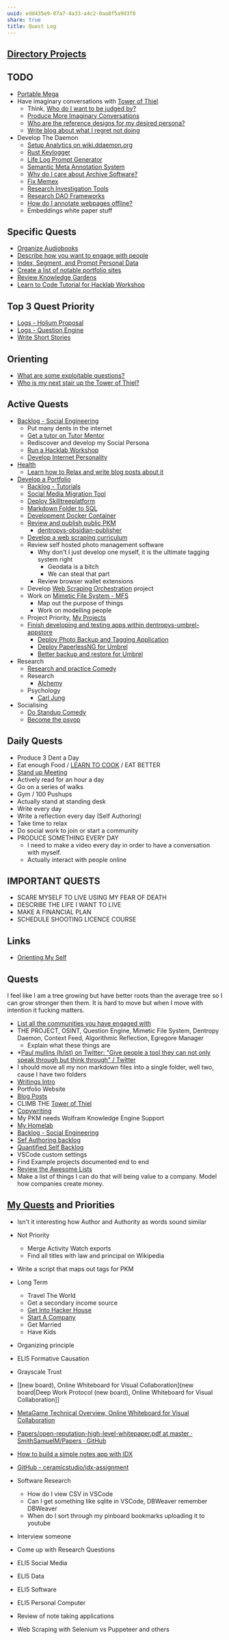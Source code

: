 ```yaml
---
uuid: edd435e9-87a7-4a33-a4c2-0aa8f5a9d3f8
share: true
title: Quest Log
---
```

## [Directory Projects](/undefined)

## TODO

* [Portable Mega](/undefined)
* Have imaginary conversations with [Tower of Thiel](/undefined)
	* Think, [Who do I want to be judged by?](/undefined)
	* [Produce More Imaginary Conversations](/undefined)
	* [Who are the reference designs for my desired persona?](/undefined)
	* [Write blog about what I regret not doing](/undefined)
* Develop The Daemon
	* [Setup Analytics on wiki.ddaemon.org](/undefined)
	* [Rust Keylogger](/undefined)
	* [Life Log Prompt Generator](/undefined)
	* [Semantic Meta Annotation System](/undefined)
	- [Why do I care about Archive Software?](/undefined)
	- [Fix Memex](/undefined)
	- [Research Investigation Tools](/undefined)
	- [Research DAO Frameworks](/undefined)
	- [How do I annotate webpages offline?](/undefined)
	- Embeddings white paper stuff

## Specific Quests

* [Organize Audiobooks](/undefined)
* [Describe how you want to engage with people](/undefined)
* [Index, Segment, and Prompt Personal Data](/undefined)
* [Create a list of notable portfolio sites](/undefined)
* [Review Knowledge Gardens](/undefined)
* [Learn to Code Tutorial for Hacklab Workshop](/undefined)

## Top 3 Quest Priority

* [Logs - Holium Proposal](/c80871f3-af43-45f8-a562-d84fdd046608)
* [Logs - Question Engine](/undefined)
* [Write Short Stories](/undefined)

## Orienting

* [What are some exploitable questions?](/undefined)
* [Who is my next stair up the Tower of Thiel?](/undefined)

## Active Quests

* [Backlog - Social Engineering](/undefined)
	* Put many dents in the internet
	* [Get a tutor on Tutor Mentor](/undefined)
	* Rediscover and develop my Social Persona
	* [Run a Hacklab Workshop](/undefined)
	* [Develop Internet Personality](/undefined)
* [Health](/undefined)
	* [Learn how to Relax and write blog posts about it](/undefined)
* [Develop a Portfolio](/undefined)
	* [Backlog - Tutorials](/31f7e81a-967e-41f4-872e-91d1571df726)
	* [Social Media Migration Tool](/undefined)
	* [Deploy Skilltreeplatform](/undefined)
	* [Markdown Folder to SQL](/undefined)
	* [Development Docker Container](/undefined)
	* [Review and publish public PKM](/undefined)
		* [dentropys-obsidian-publisher](/f43d858e-c32e-4d15-bfc4-456bb7f56ceb)
	* [Develop a web scraping curriculum](/undefined)
	* Review self hosted photo management software
		* Why don't I just develop one myself, it is the ultimate tagging system right
			* Geodata is a bitch
			* We can steal that part
		* Review browser wallet extensions
	* Develop [Web Scraping Orchestration](/dd43be98-5e8e-45b2-b279-6cfb7474bba9) project
	* Work on [Mimetic File System - MFS](/174ec832-c137-4d44-b581-3e552e0c047e)
		* Map out the purpose of things
		* Work on modelling people
	* Project Priority, [My Projects](/e76c8ac9-69f3-477f-8015-556e83738432)
	* [Finish developing and testing apps within dentropys-umbrel-appstore](/undefined)
		* [Deploy Photo Backup and Tagging Application](/undefined)
		* [Deploy PaperlessNG for Umbrel](/undefined)
		* [Better backup and restore for Umbrel](/undefined)
* Research
	* [Research and practice Comedy](/undefined)
	* Research
		* [Alchemy](/b6fc2847-9416-465e-ac55-bdbdd3e14387)
	* Psychology
		* [Carl Jung](/undefined)
* Socialising
	* [Do Standup Comedy](/undefined)
	* [Become the psyop](/undefined)

## Daily Quests

* Produce 3 Dent a Day
* Eat enough Food / [LEARN TO COOK](/c5f350fd-ab1d-4111-9f0d-cdd7eabd9bfa) / EAT BETTER
* [Stand up Meeting](/undefined)
* Actively read for an hour a day
* Go on a series of walks
* Gym / 100 Pushups
* Actually stand at standing desk
* Write every day
* Write a reflection every day (Self Authoring)
* Take time to relax
* Do social work to join or start a community
* PRODUCE SOMETHING EVERY DAY
	* I need to make a video every day in order to have a conversation with myself.
	* Actually interact with people online

## IMPORTANT QUESTS

* SCARE MYSELF TO LIVE USING MY FEAR OF DEATH
* DESCRIBE THE LIFE I WANT TO LIVE
* MAKE A FINANCIAL PLAN
* SCHEDULE SHOOTING LICENCE COURSE

## Links

* [Orienting My Self](/undefined)

## Quests

I feel like I am a tree growing but have better roots than the average tree so I can grow stronger then them. It is hard to move but when I move with intention it fucking matters.

* [List all the communities you have engaged with](/undefined)
* THE PROJECT, OSINT, Question Engine, Mimetic File System, Dentropy Daemon, Context Feed, Algorithmic Reflection, Egregore Manager
	* Explain what these things are
* *[Paul mullins (h/ist) on Twitter: "Give people a tool they can not only speak through but think through" / Twitter](https://twitter.com/PaulWMullins/status/1632183202813992960)
* I should move all my non markdown files into a single folder, well two, cause I have two folders
* [Writings Intro](/undefined)
* Portfolio Website
* [Blog Posts](/3d59d5cc-de9f-42d3-96fd-e4bb02710a33)
* CLIMB THE [Tower of Thiel](/undefined)
* [Copywriting](/937a6a80-fc9e-4598-89f1-a079aea52910)
* My PKM needs Wolfram Knowledge Engine Support
* [My Homelab](/undefined)
* [Backlog - Social Engineering](/undefined)
* [Sef Authoring backlog](/undefined)
* [Quantified Self Backlog](/undefined)
* VSCode custom settings
* Find Example projects documented end to end
* [Review the Awesome Lists](/undefined)
* Make a list of things I can do that will being value to a company. Model how companies create money.
## [My Quests](/undefined) and Priorities

* Isn't it interesting how Author and Authority as words sound similar
* Not Priority
	* Merge Activity Watch exports
	* Find all titles with law and principal on Wikipedia
* Write a script that maps out tags for PKM
* Long Term
	* Travel The World
	* Get a secondary income source
	* [Get Into Hacker House](/undefined)
	* [Start A Company](/undefined)
	* Get Married
	* Have Kids



* Organizing principle
* ELI5 Formative Causation
* Grayscale Trust
* [[new board), Online Whiteboard for Visual Collaboration](new board|Deep Work Protocol (new board), Online Whiteboard for Visual Collaboration]]
* [MetaGame Technical Overview, Online Whiteboard for Visual Collaboration](https://miro.com/app/board/o9J_l1wGHcA=/)
* [Papers/open-reputation-high-level-whitepaper.pdf at master · SmithSamuelM/Papers · GitHub](https://github.com/SmithSamuelM/Papers/blob/master/whitepapers/open-reputation-high-level-whitepaper.pdf)
* [How to build a simple notes app with IDX](https://blog.ceramic.network/how-to-build-a-simple-notes-app-with-idx/)
* [GitHub - ceramicstudio/idx-assignment](https://github.com/ceramicstudio/idx-assignment)
* Software Research
  * How do I view CSV in VSCode
  * Can I get something like sqlite in VSCode, DBWeaver remember DBWeaver
  * When do I sort through my pinboard bookmarks uploading it to youtube
* Interview someone
* Come up with Research Questions
* ELI5 Social Media
* ELI5 Data
* ELI5 Software
* ELI5 Personal Computer
* Review of note taking applications
* Web Scraping with Selenium vs Puppeteer and others